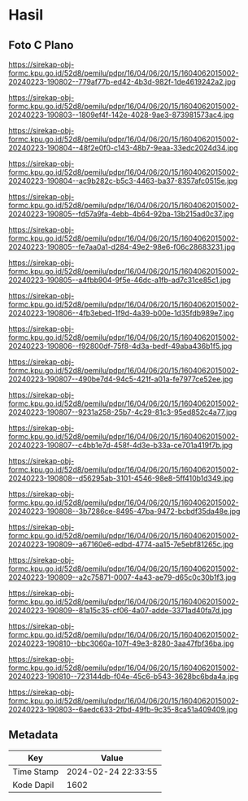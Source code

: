 # Hasil

## Foto C Plano

https://sirekap-obj-formc.kpu.go.id/52d8/pemilu/pdpr/16/04/06/20/15/1604062015002-20240223-190802--779af77b-ed42-4b3d-982f-1de4619242a2.jpg

https://sirekap-obj-formc.kpu.go.id/52d8/pemilu/pdpr/16/04/06/20/15/1604062015002-20240223-190803--1809ef4f-142e-4028-9ae3-873981573ac4.jpg

https://sirekap-obj-formc.kpu.go.id/52d8/pemilu/pdpr/16/04/06/20/15/1604062015002-20240223-190804--48f2e0f0-c143-48b7-9eaa-33edc2024d34.jpg

https://sirekap-obj-formc.kpu.go.id/52d8/pemilu/pdpr/16/04/06/20/15/1604062015002-20240223-190804--ac9b282c-b5c3-4463-ba37-8357afc0515e.jpg

https://sirekap-obj-formc.kpu.go.id/52d8/pemilu/pdpr/16/04/06/20/15/1604062015002-20240223-190805--fd57a9fa-4ebb-4b64-92ba-13b215ad0c37.jpg

https://sirekap-obj-formc.kpu.go.id/52d8/pemilu/pdpr/16/04/06/20/15/1604062015002-20240223-190805--fe7aa0a1-d284-49e2-98e6-f06c28683231.jpg

https://sirekap-obj-formc.kpu.go.id/52d8/pemilu/pdpr/16/04/06/20/15/1604062015002-20240223-190805--a4fbb904-9f5e-46dc-a1fb-ad7c31ce85c1.jpg

https://sirekap-obj-formc.kpu.go.id/52d8/pemilu/pdpr/16/04/06/20/15/1604062015002-20240223-190806--4fb3ebed-1f9d-4a39-b00e-1d35fdb989e7.jpg

https://sirekap-obj-formc.kpu.go.id/52d8/pemilu/pdpr/16/04/06/20/15/1604062015002-20240223-190806--f92800df-75f8-4d3a-bedf-49aba436b1f5.jpg

https://sirekap-obj-formc.kpu.go.id/52d8/pemilu/pdpr/16/04/06/20/15/1604062015002-20240223-190807--490be7d4-94c5-421f-a01a-fe7977ce52ee.jpg

https://sirekap-obj-formc.kpu.go.id/52d8/pemilu/pdpr/16/04/06/20/15/1604062015002-20240223-190807--9231a258-25b7-4c29-81c3-95ed852c4a77.jpg

https://sirekap-obj-formc.kpu.go.id/52d8/pemilu/pdpr/16/04/06/20/15/1604062015002-20240223-190807--c4bb1e7d-458f-4d3e-b33a-ce701a419f7b.jpg

https://sirekap-obj-formc.kpu.go.id/52d8/pemilu/pdpr/16/04/06/20/15/1604062015002-20240223-190808--d56295ab-3101-4546-98e8-5ff410b1d349.jpg

https://sirekap-obj-formc.kpu.go.id/52d8/pemilu/pdpr/16/04/06/20/15/1604062015002-20240223-190808--3b7286ce-8495-47ba-9472-bcbdf35da48e.jpg

https://sirekap-obj-formc.kpu.go.id/52d8/pemilu/pdpr/16/04/06/20/15/1604062015002-20240223-190809--a67160e6-edbd-4774-aa15-7e5ebf81265c.jpg

https://sirekap-obj-formc.kpu.go.id/52d8/pemilu/pdpr/16/04/06/20/15/1604062015002-20240223-190809--a2c75871-0007-4a43-ae79-d65c0c30b1f3.jpg

https://sirekap-obj-formc.kpu.go.id/52d8/pemilu/pdpr/16/04/06/20/15/1604062015002-20240223-190809--81a15c35-cf06-4a07-adde-3371ad40fa7d.jpg

https://sirekap-obj-formc.kpu.go.id/52d8/pemilu/pdpr/16/04/06/20/15/1604062015002-20240223-190810--bbc3060a-107f-49e3-8280-3aa47fbf36ba.jpg

https://sirekap-obj-formc.kpu.go.id/52d8/pemilu/pdpr/16/04/06/20/15/1604062015002-20240223-190810--723144db-f04e-45c6-b543-3628bc6bda4a.jpg

https://sirekap-obj-formc.kpu.go.id/52d8/pemilu/pdpr/16/04/06/20/15/1604062015002-20240223-190803--6aedc633-2fbd-49fb-9c35-8ca51a409409.jpg


## Metadata

| Key        | Value               |
| ---------- | ------------------- |
| Time Stamp | 2024-02-24 22:33:55 |
| Kode Dapil | 1602                |



